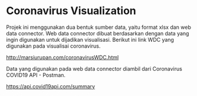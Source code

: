 # Coronavirus Visualization

Projek ini menggunakan dua bentuk sumber data, yaitu format xlsx dan web data connector. Web data connector dibuat berdasarkan dengan data yang ingin digunakan untuk dijadikan visualisasi. Berikut ini link WDC yang digunakan pada visualisai coronavirus.

http://marsiurupan.com/coronavirusWDC.html

Data yang digunakan pada web data connector diambil dari Coronavirus COVID19 API - Postman.

https://api.covid19api.com/summary
